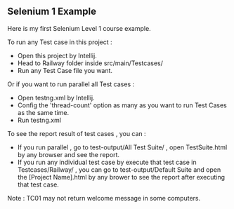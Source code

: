 
## Selenium 1 Example

Here is my first Selenium Level 1 course example.

To run any Test case in this project :
- Open this project by Intellij.
- Head to Railway folder inside src/main/Testcases/
- Run any Test Case file you want.

Or if you want to run parallel all Test cases :
- Open testng.xml by Intellij.
- Config the 'thread-count' option as many as you want to run Test Cases as the same time.
- Run testng.xml

To see the report result of test cases , you can :
- If you run parallel , go to test-output/All Test Suite/ , open TestSuite.html by any browser and see the report.
- If you run any individual test case by execute that test case in Testcases/Railway/ , you can go to test-output/Default Suite and open the [Project Name].html by any brower to see the report after executing that test case. 

Note : TC01 may not return welcome message in some computers.